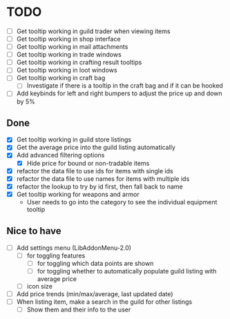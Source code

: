 # TODO


- [ ] Get tooltip working in guild trader when viewing items
- [ ] Get tooltip working in shop interface
- [ ] Get tooltip working in mail attachments
- [ ] Get tooltip working in trade windows
- [ ] Get tooltip working in crafting result tooltips
- [ ] Get tooltip working in loot windows
- [ ] Get tooltip working in craft bag
    - [ ] Investigate if there is a tooltip in the craft bag and if it can be hooked
- [ ] Add keybinds for left and right bumpers to adjust the price up and down by 5%

## Done

- [x] Get tooltip working in guild store listings
- [x] Get the average price into the guild listing automatically
- [x] Add advanced filtering options
    - [x] Hide price for bound or non-tradable items
- [x] refactor the data file to use ids for items with single ids
- [x] refactor the data file to use names for items with multiple ids
- [x] refactor the lookup to try by id first, then fall back to name
- [x] Get tooltip working for weapons and armor
    - User needs to go into the category to see the individual equipment tooltip

## Nice to have

- [ ] Add settings menu (LibAddonMenu-2.0)
    - [ ] for toggling features 
        - [ ] for toggling which data points are shown
        - [ ] for toggling whether to automatically populate guild listing with average price
    - [ ] icon size
- [ ] Add price trends (min/max/average, last updated date)
- [ ] When listing item, make a search in the guild for other listings
    - [ ] Show them and their info to the user